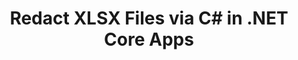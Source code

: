 ---
############################# Static ############################
layout: "auto-gen-gist"
draft: false
path: "uk/redaction/net/text/xlsx"
otherformats: CSV DOC DOCM DOCX DOT DOTM DOTX PDF POT POTM PPS PPSM PPSX PPT PPTM PPTX RTF XLS XLSM XLT XLTM XLTX  

############################# Head ############################
head_title: "Redact Sensitive Information from XLSX Documents via .NET Core"
head_description: "Apply text redaction using exact phrase or regular expression for documents of different formats"

############################# Header ############################
title: "Redact XLSX Files via C# in .NET Core Apps"
description: "Search & Replace Text in Office & OpenOffice Documents, Spreadsheets & Presentations as well as XLSX on Windows, Linux & macOS"

################### SubMenu/Download Button #####################
submenu:
    enable: true

############################# About ############################
about:
    enable: true
    title: "Document Redaction for .NET API"
    content: |
        A single format-independent interface for redacting sensitive and classified information from the PDF, Word, Excel, PowerPoint documents and images, including the ability to change metadata and remove comments. With GroupDocs.Redaction for .NET tool you can redact text and save redacted document in PDF, transforming all pages into raster images or keep the document in its original format for further editing.

############################# Steps ############################
steps:
    enable: true
    title_left: "Redact Exact Text from XLSX via C#"
    content_left: |
        [GroupDocs.Redaction](uk//redaction/net/) makes it easy for .NET developers to add XLSX file redaction feature with a few easy steps.

        *   Create an instance of [Redactor](https://apireference.groupdocs.com/redaction/net/groupdocs.redaction/redactor) class & load XLSX file
        *   Create an instance of [ExactPhraseRedaction](https://apireference.groupdocs.com/redaction/net/groupdocs.redaction.redactions/exactphraseredaction) class to find and replace the text
        *   Call [Redactor.Apply](https://apireference.groupdocs.com/redaction/net/groupdocs.redaction/redactor/methods/apply/index) method with object of ExactPhraseRedaction
        
    title_right: "Get Started with Redaction API"
    content_right: |
        Install from command line as ```nuget install GroupDocs.Redaction``` or via Package Manager Console of Visual Studio with ```Install-Package GroupDocs.Redaction```. 
        Alternatively, get the offline MSI installer or DLLs in a ZIP file from [downloads](https://downloads.groupdocs.com/redaction/net), and reference it in your project manually.  
        
    code: |
        ```cs
        using (Redactor redactor = new Redactor(@"sample.xlsx"))
        {
        	redactor.Apply(new ExactPhraseRedaction("John Doe", new ReplacementOptions("[personal]")));
        	redactor.Save();
        }
        ```

############################# Demos ############################
demos:
    enable: true
############################# About Formats ############################
about_formats:
    enable: true
############################# More Formats ############################
more_formats:
    enable: true

############################# Back to top ###############################
back_to_top:
    enable: true
---